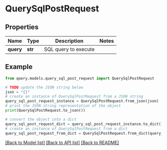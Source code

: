 # QuerySqlPostRequest


## Properties

Name | Type | Description | Notes
------------ | ------------- | ------------- | -------------
**query** | **str** | SQL query to execute | 

## Example

```python
from qoery.models.query_sql_post_request import QuerySqlPostRequest

# TODO update the JSON string below
json = "{}"
# create an instance of QuerySqlPostRequest from a JSON string
query_sql_post_request_instance = QuerySqlPostRequest.from_json(json)
# print the JSON string representation of the object
print(QuerySqlPostRequest.to_json())

# convert the object into a dict
query_sql_post_request_dict = query_sql_post_request_instance.to_dict()
# create an instance of QuerySqlPostRequest from a dict
query_sql_post_request_from_dict = QuerySqlPostRequest.from_dict(query_sql_post_request_dict)
```
[[Back to Model list]](../README.md#documentation-for-models) [[Back to API list]](../README.md#documentation-for-api-endpoints) [[Back to README]](../README.md)


